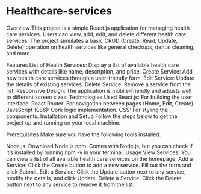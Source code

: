 # Healthcare-services
Overview
This project is a simple React.js application for managing health care services. Users can view, add, edit, and delete different health care services. The project simulates a basic CRUD (Create, Read, Update, Delete) operation on health services like general checkups, dental cleaning, and more.

Features
List of Health Services: Display a list of available health care services with details like name, description, and price.
Create Service: Add new health care services through a user-friendly form.
Edit Service: Update the details of existing services.
Delete Service: Remove a service from the list.
Responsive Design: The application is mobile-friendly and adjusts well to different screen sizes.
Technologies Used
React.js: For building the user interface.
React Router: For navigation between pages (Home, Edit, Create).
JavaScript (ES6): Core logic implementation.
CSS: For styling the components.
Installation and Setup
Follow the steps below to get the project up and running on your local machine.

Prerequisites
Make sure you have the following tools installed:

Node.js: Download Node.js
npm: Comes with Node.js, but you can check if it’s installed by running npm -v in your terminal.
Usage
View Services: You can view a list of all available health care services on the homepage.
Add a Service: Click the Create button to add a new service. Fill out the form and click Submit.
Edit a Service: Click the Update button next to any service, modify the details, and click Update.
Delete a Service: Click the Delete button next to any service to remove it from the list.

